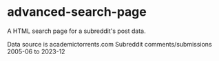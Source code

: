 # advanced-search-page
A HTML search page for a subreddit's post data.

Data source is academictorrents.com
               Subreddit comments/submissions 2005-06 to 2023-12
